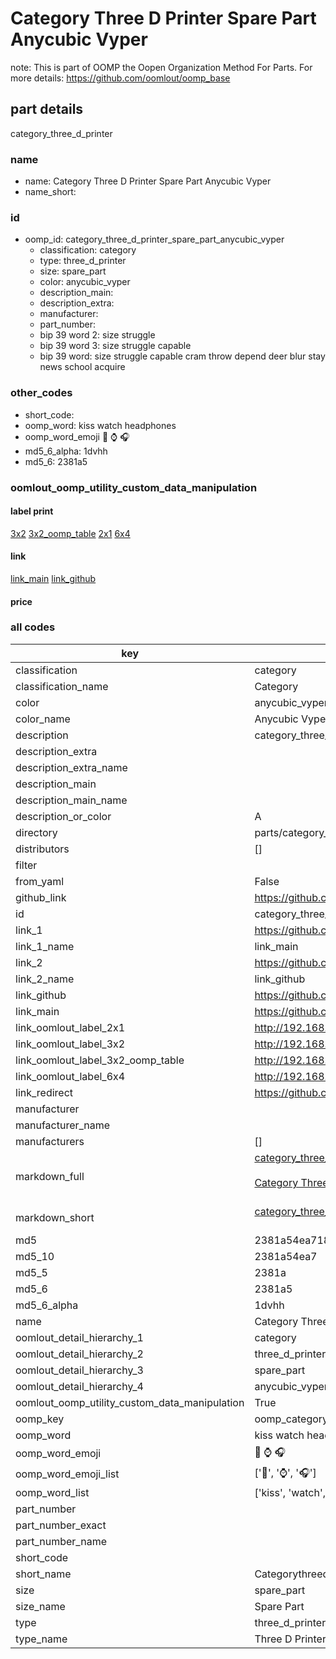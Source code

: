 # Category Three D Printer Spare Part Anycubic Vyper  

note: This is part of OOMP the Oopen Organization Method For Parts. For more details: https://github.com/oomlout/oomp_base

##  part details
  



category_three_d_printer



### name
* name: Category Three D Printer Spare Part Anycubic Vyper
* name_short: 
### id
* oomp_id: category_three_d_printer_spare_part_anycubic_vyper
  * classification: category
  * type: three_d_printer
  * size: spare_part
  * color: anycubic_vyper
  * description_main: 
  * description_extra: 
  * manufacturer: 
  * part_number: 
  * bip 39 word 2: size struggle
  * bip 39 word 3: size struggle capable
  * bip 39 word: size struggle capable cram throw depend deer blur stay news school acquire

### other_codes
* short_code: 
* oomp_word: kiss watch headphones
* oomp_word_emoji :kiss: :watch: :headphones:
* md5_6_alpha: 1dvhh
* md5_6: 2381a5






### oomlout_oomp_utility_custom_data_manipulation
#### label print
[3x2](http://192.168.1.245:1112/?label=oomp%201dvhh)
[3x2_oomp_table](http://192.168.1.108:1112/?label=oomp%201dvhh)
[2x1](http://192.168.1.242:1112/?label=oomp%201dvhh)
[6x4](http://192.168.1.55:1112/?label=oomp%201dvhh)    

#### link

[link_main](https://github.com/oomlout/oomlout_oomp_version_1_messy/tree/main/parts/category_three_d_printer_spare_part_anycubic_vyper) [link_github](https://github.com/oomlout/oomlout_oomp_version_1_messy/tree/main/parts/category_three_d_printer_spare_part_anycubic_vyper)                             

#### price







### all codes 
| key | value |  
| --- | --- |  
| classification | category |  
| classification_name | Category |  
| color | anycubic_vyper |  
| color_name | Anycubic Vyper |  
| description | category_three_d_printer |  
| description_extra |  |  
| description_extra_name |  |  
| description_main |  |  
| description_main_name |  |  
| description_or_color | A  |  
| directory | parts/category_three_d_printer_spare_part_anycubic_vyper |  
| distributors | [] |  
| filter |  |  
| from_yaml | False |  
| github_link | https://github.com/oomlout/oomlout_oomp_part_src/tree/main/parts/category_three_d_printer_spare_part_anycubic_vyper |  
| id | category_three_d_printer_spare_part_anycubic_vyper |  
| link_1 | https://github.com/oomlout/oomlout_oomp_version_1_messy/tree/main/parts/category_three_d_printer_spare_part_anycubic_vyper |  
| link_1_name | link_main |  
| link_2 | https://github.com/oomlout/oomlout_oomp_version_1_messy/tree/main/parts/category_three_d_printer_spare_part_anycubic_vyper |  
| link_2_name | link_github |  
| link_github | https://github.com/oomlout/oomlout_oomp_version_1_messy/tree/main/parts/category_three_d_printer_spare_part_anycubic_vyper |  
| link_main | https://github.com/oomlout/oomlout_oomp_version_1_messy/tree/main/parts/category_three_d_printer_spare_part_anycubic_vyper |  
| link_oomlout_label_2x1 | http://192.168.1.242:1112/?label=oomp%201dvhh |  
| link_oomlout_label_3x2 | http://192.168.1.245:1112/?label=oomp%201dvhh |  
| link_oomlout_label_3x2_oomp_table | http://192.168.1.108:1112/?label=oomp%201dvhh |  
| link_oomlout_label_6x4 | http://192.168.1.55:1112/?label=oomp%201dvhh |  
| link_redirect | https://github.com/oomlout/oomlout_oomp_version_1_messy/tree/main/parts/category_three_d_printer_spare_part_anycubic_vyper |  
| manufacturer |  |  
| manufacturer_name |  |  
| manufacturers | [] |  
| markdown_full | [category_three_d_printer_spare_part_anycubic_vyper](none)<br>[](none)<br>[Category Three D Printer Spare Part Anycubic Vyper](none)<br><br> |  
| markdown_short | [category_three_d_printer_spare_part_anycubic_vyper](none)<br><br> |  
| md5 | 2381a54ea7186728ebf0a32243f5d64f |  
| md5_10 | 2381a54ea7 |  
| md5_5 | 2381a |  
| md5_6 | 2381a5 |  
| md5_6_alpha | 1dvhh |  
| name | Category Three D Printer Spare Part Anycubic Vyper |  
| oomlout_detail_hierarchy_1 | category |  
| oomlout_detail_hierarchy_2 | three_d_printer |  
| oomlout_detail_hierarchy_3 | spare_part |  
| oomlout_detail_hierarchy_4 | anycubic_vyper |  
| oomlout_oomp_utility_custom_data_manipulation | True |  
| oomp_key | oomp_category_three_d_printer_spare_part_anycubic_vyper |  
| oomp_word | kiss watch headphones |  
| oomp_word_emoji | :kiss: :watch: :headphones: |  
| oomp_word_emoji_list | [':kiss:', ':watch:', ':headphones:'] |  
| oomp_word_list | ['kiss', 'watch', 'headphones'] |  
| part_number |  |  
| part_number_exact |  |  
| part_number_name |  |  
| short_code |  |  
| short_name | Categorythreedprinter |  
| size | spare_part |  
| size_name | Spare Part |  
| type | three_d_printer |  
| type_name | Three D Printer |  
